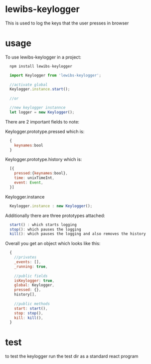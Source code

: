 # lewibs-keylogger
This is used to log the keys that the user presses in browser

# usage

To use lewibs-keylogger in a project:
```js
  npm install lewibs-keylogger
```

```js
  import Keylogger from 'lewibs-keylogger';
  
  //activate global
  Keylogger.instance.start();
  
  //or

  //new keylogger instannce
  let logger = new Keylogger();
```

There are 2 important fields to note:

Keylogger.prototype.pressed which is:
```js
  {
    keynames:bool
  }
```
  
Keylogger.prototype.history which is:
```js
  [{
    pressed:{keynames:bool},
    time: unixTimeInt,
    event: Event,
  }]
```

Keylogger.instance
```js
  Keylogger.instance : new Keylogger();
```
  
Additionally there are three prototypes attached:
```js
  start() : which starts logging
  stop(): which pauses the logging
  kill(): which pauses the logging and also removes the history
```

Overall you get an object which looks like this:
```js
  {
    //privates
    _events: [],
    _running: true,
    
    //public fields
    isKeylogger: true,
    global: Keylogger,
    pressed: {},
    history[],
    
    //public methods
    start: start(),
    stop: stop(),
    kill: kill(),
  }
```

# test
to test the keylogger run the test dir as a standard react program
